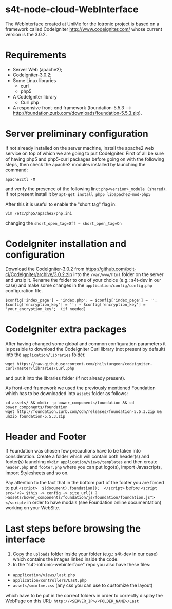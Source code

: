 # s4t-node-cloud-WebInterface
The WebInterface created at UniMe for the Iotronic project is based on a framework called CodeIgniter http://www.codeigniter.com/ whose current version is the 3.0.2.

# Requirements
* Server Web (apache2);
* CodeIgniter-3.0.2;
* Some Linux libraries
  * curl
  * php5
* A CodeIgniter library 
  * Curl.php
* A responsive front-end framework (foundation-5.5.3 --> http://foundation.zurb.com/downloads/foundation-5.5.3.zip). 


# Server preliminary configuration
If not already installed on the server machine, install the apache2 web service on top of which we are going to put CodeIgniter. First of all be sure of having php5 and php5-curl packages before going on with the following steps, then check the apache2 modules installed by launching the command:
```
apache2ctl -M
```
and verify the presence of the following line: ```php<version>_module (shared)```. If not present install it by ```apt-get install php5 libapache2-mod-php5```

After this it is useful to enable the "short tag" flag in:
```
vim /etc/php5/apache2/php.ini
```
changing the ```short_open_tag=Off → short_open_tag=On```

# CodeIgniter installation and configuration
Download the CodeIgniter-3.0.2 from https://github.com/bcit-ci/CodeIgniter/archive/3.0.2.zip into the ```/var/www/html``` folder on the server and unzip it. Rename the folder to one of your choice (e.g.: s4t-dev in our case) and make some changes in the ```application/config/config.php``` configuration file.
```
$config['index_page'] = 'index.php'; → $config['index_page'] = '';
$config['encryption_key'] = ''; → $config['encryption_key'] = 'your_encryption_key';  (if needed)
```

# CodeIgniter extra packages
After having changed some global and common configuration parameters it is possible to download the CodeIgniter Curl library (not present by default) into the ```application/libraries``` folder.
```
wget https://raw.githubusercontent.com/philsturgeon/codeigniter-curl/master/libraries/Curl.php
```
and put it into the libraries folder (if not already present).

As front-end framework we used the previously mentioned Foundation which has to be downloaded into ```assets``` folder as follows:
```
cd assets/ && mkdir -p bower_components/foundation && cd bower_components/foundation
wget http://foundation.zurb.com/cdn/releases/foundation-5.5.3.zip && unzip foundation-5.5.3.zip
```
# Header and Footer
If Foundation was chosen few precautions have to be taken into consideration. Create a folder which will contain both header(s) and footer(s) launching ```mkdir application/views/templates``` and then create ```header.php``` and ```footer.php``` where you can put logo(s), import Javascripts, import Stylesheets and so on.

Pay attention to the fact that in the bottom part of the footer you are forced to put ```<script>  $(document).foundation();  </script>``` before ```<script src="<?= $this -> config -> site_url() ?>assets/bower_components/foundation/js/foundation/foundation.js"></script>``` in order to have modals (see Foundation online documentation) working on your WebSite.

# Last steps before browsing the interface
1. Copy the ```uploads``` folder inside your folder (e.g.: s4t-dev in our case) which contains the images linked inside the code.
2. In the "s4t-iotronic-webinterface" repo you also have these files: 
  * ```appplication/views/last.php```
  * ```application/controllers/Last.php```
  * ```assets/smartme.css``` (any css you can use to customize the layout)

  which have to be put in the correct folders in order to correctly display the WebPage on this URL: ```http://<SERVER_IP>/<FOLDER_NAME>/Last```
